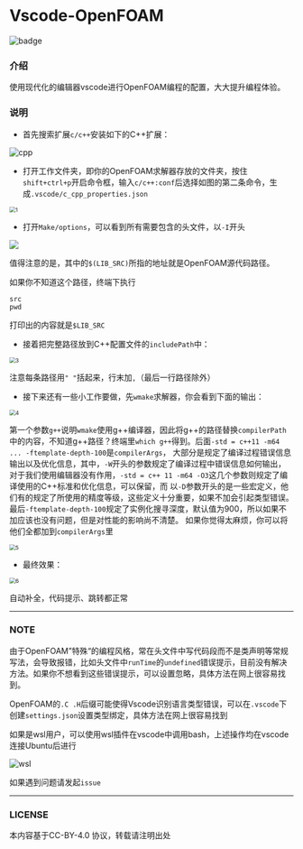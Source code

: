 # Vscode-OpenFOAM

![badge](https://img.shields.io/badge/Modern-Editor-green)

### 介绍
使用现代化的编辑器vscode进行OpenFOAM编程的配置，大大提升编程体验。

### 说明
- 首先搜索扩展`c/c++`安装如下的C++扩展：

![cpp](https://images.gitee.com/uploads/images/2020/0331/202955_2c084abc_6577728.png "cpp.png")

- 打开工作文件夹，即你的OpenFOAM求解器存放的文件夹，按住`shift+ctrl+p`开启命令框，输入`c/c++:conf`后选择如图的第二条命令，生成`.vscode/c_cpp_properties.json`

<img
src="https://images.gitee.com/uploads/images/2020/0331/203011_4ee99ad6_6577728.png" alt="1" title="1.png" style="zoom:67%;" />

- 打开`Make/options`，可以看到所有需要包含的头文件，以`-I`开头

![](https://images.gitee.com/uploads/images/2020/0331/203020_30aea035_6577728.png)

值得注意的是，其中的`$(LIB_SRC)`所指的地址就是OpenFOAM源代码路径。

如果你不知道这个路径，终端下执行

```
src
pwd
```
打印出的内容就是`$LIB_SRC`

- 接着把完整路径放到C++配置文件的`includePath`中：

<img
src="https://images.gitee.com/uploads/images/2020/0331/203027_f031cbf3_6577728.png" alt="3" title="3.png" style="zoom:67%;" />

注意每条路径用`" "`括起来，行末加`,`（最后一行路径除外）

- 接下来还有一些小工作要做，先`wmake`求解器，你会看到下面的输出：

<img
src="https://images.gitee.com/uploads/images/2020/0331/203037_0efc8c8c_6577728.png" alt="4" title="4.png" style="zoom:67%;" />

第一个参数`g++`说明`wmake`使用g++编译器，因此将g++的路径替换`compilerPath`中的内容，不知道g++路径？终端里`which g++`得到。后面`-std = c++11 -m64 ... -ftemplate-depth-100`是`compilerArgs`，
大部分是规定了编译过程错误信息输出以及优化信息，其中，`-W`开头的参数规定了编译过程中错误信息如何输出，对于我们使用编辑器没有作用，`-std = c++ 11 -m64 -O3`这几个参数则规定了编译使用的C++标准和优化信息，可以保留，而
以`-D`参数开头的是一些宏定义，他们有的规定了所使用的精度等级，这些定义十分重要，如果不加会引起类型错误。最后`-ftemplate-depth-100`规定了实例化搜寻深度，默认值为900，所以如果不加应该也没有问题，但是对性能的影响尚不清楚。
如果你觉得太麻烦，你可以将他们全都加到`compilerArgs`里

<img
src="https://images.gitee.com/uploads/images/2020/0331/203042_115e5a24_6577728.png" alt="5" title="5.png" style="zoom:67%;" />

- 最终效果：

<img
src="https://images.gitee.com/uploads/images/2020/0331/203051_8a133d47_6577728.png" alt="6 " title="6.png" style="zoom:67%;" />

自动补全，代码提示、跳转都正常

-----

### NOTE
由于OpenFOAM”特殊“的编程风格，常在头文件中写代码段而不是类声明等常规写法，会导致报错，比如头文件中`runTime`的`undefined`错误提示，目前没有解决方法。如果你不想看到这些错误提示，可以设置忽略，具体方法在网上很容易找到。

OpenFOAM的`.C .H`后缀可能使得Vscode识别语言类型错误，可以在`.vscode`下创建`settings.json`设置类型绑定，具体方法在网上很容易找到

如果是wsl用户，可以使用wsl插件在vscode中调用bash，上述操作均在vscode连接Ubuntu后进行

<img
src="https://images.gitee.com/uploads/images/2020/0331/203004_6b3a9480_6577728.png" alt="wsl" title="wsl.png"  />

如果遇到问题请发起`issue`

----

### LICENSE

本内容基于CC-BY-4.0 协议，转载请注明出处
